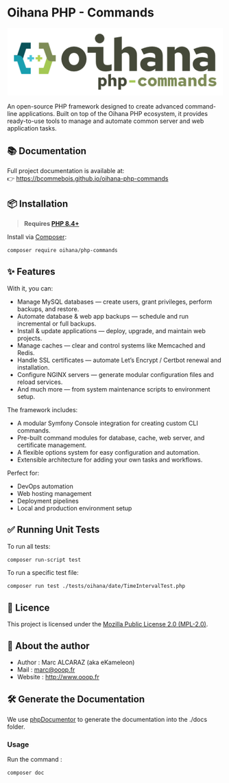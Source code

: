 # Oihana PHP - Commands

![Oihana Php Core](https://raw.githubusercontent.com/BcommeBois/oihana-php-commands/main/assets/images/oihana-php-commands-logo-inline-512x160.png)

An open-source PHP framework designed to create advanced command-line applications. Built on top of the Oihana PHP ecosystem, it provides ready-to-use tools to manage and automate common server and web application tasks.

## 📚 Documentation

Full project documentation is available at:  
👉 https://bcommebois.github.io/oihana-php-commands

## 📦 Installation

> **Requires [PHP 8.4+](https://php.net/releases/)**

Install via [Composer](https://getcomposer.org):
```bash
composer require oihana/php-commands
```

## ✨ Features

With it, you can:
- Manage MySQL databases — create users, grant privileges, perform backups, and restore.
- Automate database & web app backups — schedule and run incremental or full backups.
- Install & update applications — deploy, upgrade, and maintain web projects.
- Manage caches — clear and control systems like Memcached and Redis.
- Handle SSL certificates — automate Let’s Encrypt / Certbot renewal and installation.
- Configure NGINX servers — generate modular configuration files and reload services.
- And much more — from system maintenance scripts to environment setup.

The framework includes:
- A modular Symfony Console integration for creating custom CLI commands.
- Pre-built command modules for database, cache, web server, and certificate management.
- A flexible options system for easy configuration and automation.
- Extensible architecture for adding your own tasks and workflows.

Perfect for:
- DevOps automation
- Web hosting management
- Deployment pipelines
- Local and production environment setup

## ✅ Running Unit Tests

To run all tests:
```bash
composer run-script test
```

To run a specific test file:
```bash
composer run test ./tests/oihana/date/TimeIntervalTest.php
```

## 🧾 Licence

This project is licensed under the [Mozilla Public License 2.0 (MPL-2.0)](https://www.mozilla.org/en-US/MPL/2.0/).

## 👤 About the author

* Author : Marc ALCARAZ (aka eKameleon)
* Mail : marc@ooop.fr
* Website : http://www.ooop.fr

## 🛠️ Generate the Documentation

We use [phpDocumentor](https://phpdoc.org/) to generate the documentation into the ./docs folder.

### Usage
Run the command :
```bash
composer doc
```